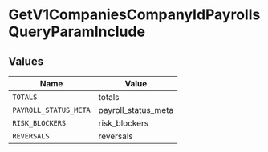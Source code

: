 # GetV1CompaniesCompanyIdPayrollsQueryParamInclude


## Values

| Name                  | Value                 |
| --------------------- | --------------------- |
| `TOTALS`              | totals                |
| `PAYROLL_STATUS_META` | payroll_status_meta   |
| `RISK_BLOCKERS`       | risk_blockers         |
| `REVERSALS`           | reversals             |